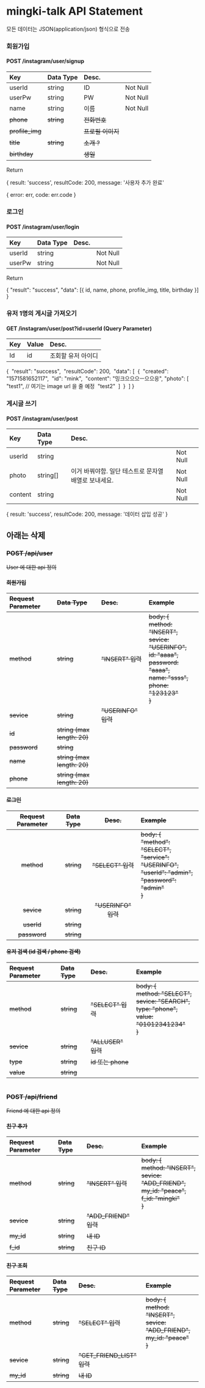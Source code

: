 # mingki-talk API Statement

모든 데이터는 JSON(application/json) 형식으로 전송



### 회원가입

#### POST /instagram/user/signup

| Key             | Data Type  | Desc.             |          |
| :-------------- | :--------- | :---------------- | -------- |
| userId          | string     | ID                | Not Null |
| userPw          | string     | PW                | Not Null |
| name            | string     | 이름              | Not Null |
| ~~phone~~       | ~~string~~ | ~~전화번호~~      |          |
| ~~profile_img~~ |            | ~~프로필 이미지~~ |          |
| ~~title~~       | ~~string~~ | ~~소개 ?~~        |          |
| ~~birthday~~    |            | ~~생일~~          |          |

Return

{
	result: 'success',
	resultCode: 200,
	message: '사용자 추가 완료'

{
	error: err,
	code: err.code
}

### 로그인

#### POST /instagram/user/login

| Key    | Data Type | Desc. |          |
| :----- | :-------- | :---- | :------- |
| userId | string    |       | Not Null |
| userPw | string    |       | Not Null |

Return

{
	"result": "success",
	"data": [{ id, name, phone, profile_img, title, birthday }]
}



### 유저 1명의 게시글 가져오기

#### GET /instagram/user/post?id=userId (Query Parameter)

| Key  | Value | Desc.              |
| :--- | :---- | :----------------- |
| Id   | id    | 조회할 유저 아이디 |

{
​	"result": "success",
​	"resultCode": 200,
​	"data": [
​		{
​			"created": "1571581652117",
​			"id": "mink",
​			"content": "밍크으으으ㅡ으으응",
​			"photo": [
​				"test1", // 여기는 image url 을 줄 예정
​				"test2"
​			]
​		}
​	]
}

### 게시글 쓰기

#### POST /instagram/user/post

| Key     | Data Type | Desc.                                                |          |
| :------ | :-------- | :--------------------------------------------------- | :------- |
| userId  | string    |                                                      | Not Null |
| photo   | string[]  | 이거 바꿔야함. 일단 테스트로 문자열 배열로 보내세요. | Not Null |
| content | string    |                                                      | Not Null |

{
	result: 'success',
	resultCode: 200,
	message: '데이터 삽입 성공'
}



## 아래는 삭제

### ~~POST /api/user~~

~~User 에 대한 api 정의~~

#### ~~회원가입~~

| ~~Request Parameter~~ | ~~Data Type~~               | ~~Desc.~~           | ~~Example~~                                                  |
| :-------------------- | :-------------------------- | :------------------ | :----------------------------------------------------------- |
| ~~method~~            | ~~string~~                  | ~~"INSERT" 입력~~   | ~~body: {<br />  method: "INSERT",<br />  sevice: "USERINFO",<br />  id: "aaaa",<br />  password: "aaaa",<br />  name: "ssss",<br />  phone: "123123" <br />}~~ |
| ~~sevice~~            | ~~string~~                  | ~~"USERINFO" 입력~~ |                                                              |
| ~~id~~                | ~~string (max length: 20)~~ |                     |                                                              |
| ~~password~~          | ~~string~~                  |                     |                                                              |
| ~~name~~              | ~~string (max length: 20)~~ |                     |                                                              |
| ~~phone~~             | ~~string (max length: 20)~~ |                     |                                                              |

#### ~~로그인~~

| ~~Request Parameter~~ | ~~Data Type~~ |      ~~Desc.~~      | ~~Example~~                                                  |
| :-------------------: | :-----------: | :-----------------: | :----------------------------------------------------------- |
|      ~~method~~       |  ~~string~~   |  ~~"SELECT" 입력~~  | ~~body: {<br /> "method": "SELECT",<br /> "service": "USERINFO",<br /> "userId": "admin",<br /> "password": "admin"<br />}~~ |
|      ~~sevice~~       |  ~~string~~   | ~~"USERINFO" 입력~~ |                                                              |
|      ~~userId~~       |  ~~string~~   |                     |                                                              |
|     ~~password~~      |  ~~string~~   |                     |                                                              |

#### ~~유저 검색 (id 검색 / phone 검색)~~

| ~~Request Parameter~~ | ~~Data Type~~ | ~~Desc.~~          | ~~Example~~                                                  |
| :-------------------- | :------------ | :----------------- | :----------------------------------------------------------- |
| ~~method~~            | ~~string~~    | ~~"SELECT" 입력~~  | ~~body: {<br />  method: "SELECT",<br />  sevice: "SEARCH",<br />  type: "phone",<br />  value: "01012341234" <br />}~~ |
| ~~sevice~~            | ~~string~~    | ~~"ALLUSER" 입력~~ |                                                              |
| ~~type~~              | ~~string~~    | ~~id 또는 phone~~  |                                                              |
| ~~value~~             | ~~string~~    |                    |                                                              |

~~~~ 

~~~~ 

### ~~POST /api/friend~~

~~Friend 에 대한 api 정의~~

#### ~~친구 추가~~

| ~~Request Parameter~~ | ~~Data Type~~ | ~~Desc.~~             | ~~Example~~                                                  |
| :-------------------- | :------------ | :-------------------- | :----------------------------------------------------------- |
| ~~method~~            | ~~string~~    | ~~"INSERT" 입력~~     | ~~body: {<br />  method: "INSERT",<br />  sevice: "ADD_FRIEND",<br />  my_id: "peace",<br />  f_id: "mingki" <br />}~~ |
| ~~sevice~~            | ~~string~~    | ~~"ADD_FRIEND" 입력~~ |                                                              |
| ~~my_id~~             | ~~string~~    | ~~내 ID~~             |                                                              |
| ~~f_id~~              | ~~string~~    | ~~친구 ID~~           |                                                              |

#### ~~친구 조회~~

| ~~Request Parameter~~ | ~~Data Type~~ | ~~Desc.~~                  | ~~Example~~                                                  |
| :-------------------- | :------------ | :------------------------- | :----------------------------------------------------------- |
| ~~method~~            | ~~string~~    | ~~"SELECT" 입력~~          | ~~body: {<br />  method: "INSERT",<br />  sevice: "ADD_FRIEND",<br />  my_id: "peace" <br />}~~ |
| ~~sevice~~            | ~~string~~    | ~~"GET_FRIEND_LIST" 입력~~ |                                                              |
| ~~my_id~~             | ~~string~~    | ~~내 ID~~                  |                                                              |

~~~~ 

~~~~ 